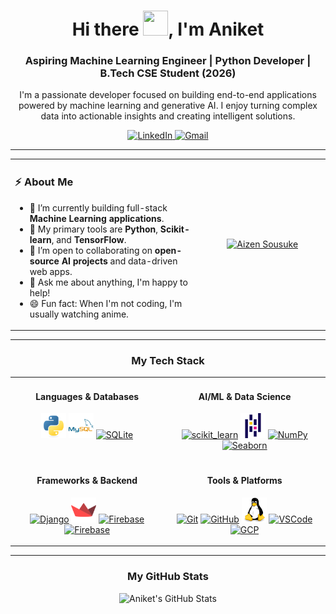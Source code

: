<div align="center">

# Hi there <img src="https://media.tenor.com/InfbZnZgATIAAAAi/hand-gif.gif" height="40" width="40"/>, I'm Aniket

### Aspiring Machine Learning Engineer | Python Developer | B.Tech CSE Student (2026)

I'm a passionate developer focused on building end-to-end applications powered by machine learning and generative AI. I enjoy turning complex data into actionable insights and creating intelligent solutions.

<p>
  <a href="https://www.linkedin.com/in/aniketpawar705/" target="_blank">
    <img src="https://img.shields.io/badge/LinkedIn-0077B5?style=for-the-badge&logo=linkedin&logoColor=white" alt="LinkedIn"/>
  </a>
  <a href="mailto:aniket22217pawar@gmail.com">
    <img src="https://img.shields.io/badge/Gmail-D14836?style=for-the-badge&logo=gmail&logoColor=white" alt="Gmail"/>
  </a>
</p>

</div>

---

<table>
  <tr>
    <td valign="top">
      <h3>⚡ About Me</h3>
      <ul>
        <li>🔭 I’m currently building full-stack <b>Machine Learning applications</b>.</li>
        <li>🌱 My primary tools are <b>Python</b>, <b>Scikit-learn</b>, and <b>TensorFlow</b>.</li>
        <li>👯 I’m open to collaborating on <b>open-source AI projects</b> and data-driven web apps.</li>
        <li>💬 Ask me about anything, I'm happy to help!</li>
        <li>😄 Fun fact: When I'm not coding, I'm usually watching anime.</li>
      </ul>
    </td>
    <td width="40%" align="center">
      <a href="https://bleach.fandom.com/wiki/S%C5%8Dsuke_Aizen">
        <img src="https://media1.tenor.com/m/VdixkA4ki9IAAAAd/aizen.gif" alt="Aizen Sousuke" />
      </a>
    </td>
  </tr>
</table>

---

<h3 align="center">My Tech Stack</h3>

<table width="100%" align="center">
  <tr>
    <td align="center" valign="top">
      <h4>Languages & Databases</h4>
      <p align="center">
        <a href="https://www.python.org" target="_blank"><img src="https://raw.githubusercontent.com/devicons/devicon/master/icons/python/python-original.svg" alt="Python" width="40" height="40"/></a>
        <a href="https://www.mysql.com/" target="_blank"><img src="https://raw.githubusercontent.com/devicons/devicon/master/icons/mysql/mysql-original-wordmark.svg" alt="MySQL" width="40" height="40"/></a>
        <a href="https://sqlite.org/" target="_blank"><img src="https://cdn.worldvectorlogo.com/logos/sqlite.svg" alt="SQLite" width="60" height="30"/></a>
      </p>
    </td>
    <td align="center" valign="top">
      <h4>AI/ML & Data Science</h4>
      <p align="center">
        <a href="https://scikit-learn.org/" target="_blank"><img src="https://upload.wikimedia.org/wikipedia/commons/0/05/Scikit_learn_logo_small.svg" alt="scikit_learn" width="40" height="40"/></a>
        <a href="https://pandas.pydata.org/" target="_blank"><img src="https://raw.githubusercontent.com/devicons/devicon/2ae2a900d2f041da66e950e4d48052658d850630/icons/pandas/pandas-original.svg" alt="pandas" width="40" height="40"/></a>
        <a href="https://numpy.org" target="_blank"><img src="https://cdn.worldvectorlogo.com/logos/numpy-1.svg" alt="NumPy" width="40" height="40"/></a>
        <a href="https://seaborn.pydata.org/" target="_blank"><img src="https://seaborn.pydata.org/_images/logo-mark-lightbg.svg" alt="Seaborn" width="40" height="40"/></a>
      </p>
    </td>
  </tr>
  <tr>
    <td align="center" valign="top">
      <h4>Frameworks & Backend</h4>
      <p align="center">
        <a href="https://www.djangoproject.com/" target="_blank"><img src="https://cdn.worldvectorlogo.com/logos/django.svg" alt="Django" width="40" height="40"/></a>
        <a href="https://streamlit.io/" target="_blank"><img src="https://raw.githubusercontent.com/devicons/devicon/master/icons/streamlit/streamlit-original.svg" alt="Streamlit" width="40" height="40"/></a>
        <a href="https://console.firebase.google.com" target="_blank"><img src="https://www.svgrepo.com/show/353735/firebase.svg" alt="Firebase" width="40" height="40"/></a>
        <a href="https://flask.palletsprojects.com/en/stable/" target="_blank"><img src="https://cdn.worldvectorlogo.com/logos/flask.svg" alt="Firebase" width="40" height="40"/></a>
      </p>
    </td>
    <td align="center" valign="top">
      <h4>Tools & Platforms</h4>
      <p align="center">
        <a href="https://git-scm.com/" target="_blank"><img src="https://www.vectorlogo.zone/logos/git-scm/git-scm-icon.svg" alt="Git" width="40" height="40"/></a>
        <a href="https://github.com/" target="_blank"><img src="https://cdn.worldvectorlogo.com/logos/github-icon-2.svg" alt="GitHub" width="40" height="40"/></a>
        <a href="https://www.linux.org/" target="_blank"><img src="https://raw.githubusercontent.com/devicons/devicon/master/icons/linux/linux-original.svg" alt="Linux" width="40" height="40"/></a>
        <a href="https://code.visualstudio.com/" target="_blank"><img src="https://cdn.worldvectorlogo.com/logos/visual-studio-code-1.svg" alt="VSCode" width="40" height="40"/></a>
        <a href="https://cloud.google.com" target="_blank"><img src="https://www.vectorlogo.zone/logos/google_cloud/google_cloud-icon.svg" alt="GCP" width="40" height="40"/></a>
      </p>
    </td>
  </tr>
</table>

---

<h3 align="center">My GitHub Stats</h3>

<p align="center">
  <img src="https://github-readme-stats.vercel.app/api?username=Aniketp705&show_icons=true&theme=radical&rank_icon=github&count_private=true" alt="Aniket's GitHub Stats" />
</p>
